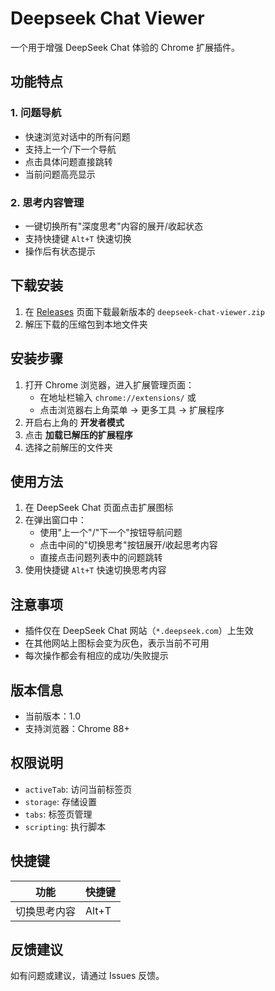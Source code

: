 # Deepseek Chat Viewer

一个用于增强 DeepSeek Chat 体验的 Chrome 扩展插件。

## 功能特点

### 1. 问题导航
- 快速浏览对话中的所有问题
- 支持上一个/下一个导航
- 点击具体问题直接跳转
- 当前问题高亮显示

### 2. 思考内容管理
- 一键切换所有"深度思考"内容的展开/收起状态
- 支持快捷键 `Alt+T` 快速切换
- 操作后有状态提示

## 下载安装
1. 在 [Releases](https://github.com/Jeff-clouds/deepseek-chrome-extension-code/releases) 页面下载最新版本的 `deepseek-chat-viewer.zip`
2. 解压下载的压缩包到本地文件夹

## 安装步骤
1. 打开 Chrome 浏览器，进入扩展管理页面：
   - 在地址栏输入 `chrome://extensions/` 或
   - 点击浏览器右上角菜单 → 更多工具 → 扩展程序
2. 开启右上角的 **开发者模式**
3. 点击 **加载已解压的扩展程序**
4. 选择之前解压的文件夹

## 使用方法
1. 在 DeepSeek Chat 页面点击扩展图标
2. 在弹出窗口中：
   - 使用"上一个"/"下一个"按钮导航问题
   - 点击中间的"切换思考"按钮展开/收起思考内容
   - 直接点击问题列表中的问题跳转
3. 使用快捷键 `Alt+T` 快速切换思考内容

## 注意事项
- 插件仅在 DeepSeek Chat 网站（`*.deepseek.com`）上生效
- 在其他网站上图标会变为灰色，表示当前不可用
- 每次操作都会有相应的成功/失败提示

## 版本信息
- 当前版本：1.0
- 支持浏览器：Chrome 88+

## 权限说明
- `activeTab`: 访问当前标签页
- `storage`: 存储设置
- `tabs`: 标签页管理
- `scripting`: 执行脚本

## 快捷键
| 功能 | 快捷键 |
|------|--------|
| 切换思考内容 | Alt+T |

## 反馈建议
如有问题或建议，请通过 Issues 反馈。